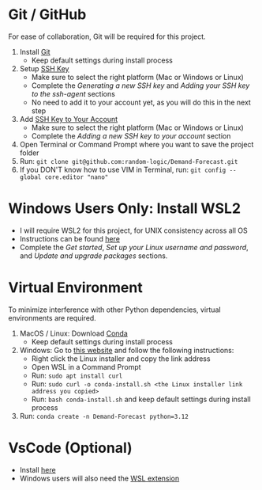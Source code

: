 # Git / GitHub
For ease of collaboration, Git will be required for this project.

1. Install [Git](https://git-scm.com/downloads)
    * Keep default settings during install process
2. Setup [SSH Key](https://docs.github.com/en/authentication/connecting-to-github-with-ssh/generating-a-new-ssh-key-and-adding-it-to-the-ssh-agent)
    * Make sure to select the right platform (Mac or Windows or Linux)
    * Complete the *Generating a new SSH key* and *Adding your SSH key to the ssh-agent* sections
    * No need to add it to your account yet, as you will do this in the next step
3. Add [SSH Key to Your Account](https://docs.github.com/en/authentication/connecting-to-github-with-ssh/adding-a-new-ssh-key-to-your-github-account?tool=webui)
    * Make sure to select the right platform (Mac or Windows or Linux)
    * Complete the *Adding a new SSH key to your account* section
4. Open Terminal or Command Prompt where you want to save the project folder
5. Run: `git clone git@github.com:random-logic/Demand-Forecast.git`
6. If you DON'T know how to use VIM in Terminal, run: `git config --global core.editor "nano"`

# Windows Users Only: Install WSL2
* I will require WSL2 for this project, for UNIX consistency across all OS
* Instructions can be found [here](https://learn.microsoft.com/en-us/windows/wsl/install)
* Complete the *Get started*, *Set up your Linux username and password*, and *Update and upgrade packages* sections.

# Virtual Environment
To minimize interference with other Python dependencies, virtual environments are required.

1. MacOS / Linux: Download [Conda](https://www.anaconda.com/download/success)
    * Keep default settings during install process
2. Windows: Go to [this website](https://www.anaconda.com/download/success) and follow the following instructions:
    * Right click the Linux installer and copy the link address
    * Open WSL in a Command Prompt
    * Run: `sudo apt install curl`
    * Run: `sudo curl -o conda-install.sh <the Linux installer link address you copied>`
    * Run: `bash conda-install.sh` and keep default settings during install process
3. Run: `conda create -n Demand-Forecast python=3.12`

# VsCode (Optional)
* Install [here](https://code.visualstudio.com/download)
* Windows users will also need the [WSL extension](https://marketplace.visualstudio.com/items?itemName=ms-vscode-remote.remote-wsl)